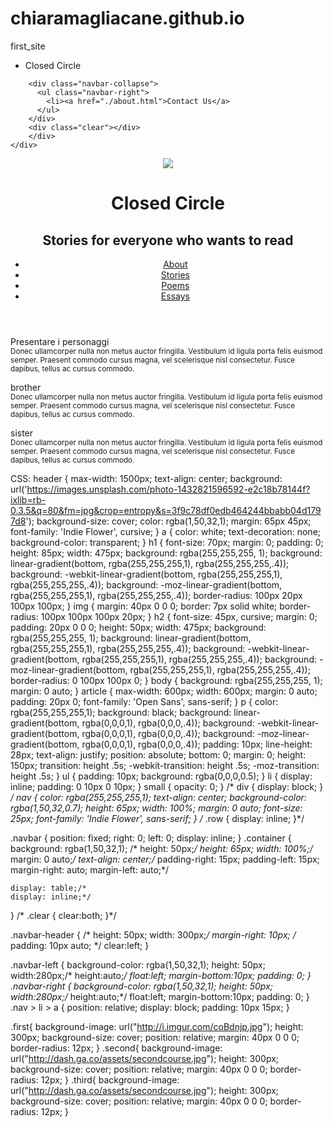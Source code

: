 # chiaramagliacane.github.io
first_site
<!DOCTYPE html>
<html lang="en">
<head>
  <script src="https://dash.generalassemb.ly/assets/jquery.js"></script>
  <link href="/normalize.css" rel="stylesheet">
   <link rel="stylesheet" href="hello2.css" type="text/css">
   <link href='https://fonts.googleapis.com/css?family=Indie+Flower' rel='stylesheet' type='text/css'>
   <meta name="viewport" content="width=device-width, initial-scale=1">
</head>
<body>
  <nav>
    <div class='navbar'>
      <div class="container">
        <div class="navbar-header">
          <ul class="navbar-left">
            <li><a ref="#">Closed Circle</a></li>
          </ul>
</div>
        
        <div class="navbar-collapse">
          <ul class="navbar-right">
            <li><a href="./about.html">Contact Us</a>
          </ul>
        </div>
        <div class="clear"></div>
        </div>
    </div>
  </nav>

  <header>
    <img src="http://i.imgur.com/fJfX7HE.jpg">
    <h1>Closed Circle</h1>
    <h2>Stories for everyone who wants to read</h2>
    <ul>
      <li><a href="#">About</a></li>
      <li><a href="#">Stories</a></li>
      <li><a href="#">Poems</a></li>
      <li><a href="#">Essays</a></li>
    </ul>
  </header>
  <article>
    <link href='https://fonts.googleapis.com/css?family=Open+Sans' rel='stylesheet' type='text/css'>
    <div class='row'>
    <div class='col-sm-4'>
    <div class="first">
    <p>Presentare i personaggi<br />
      <small>Donec ullamcorper nulla non metus auctor fringilla. Vestibulum id ligula porta felis euismod semper. Praesent commodo cursus magna, vel scelerisque nisl consectetur. Fusce dapibus, tellus ac cursus commodo.</small></p>
    </div>
  </div>
  <div class='col-sm-4'>
    <div class="second">
    <p>brother<br /><small>Donec ullamcorper nulla non metus auctor fringilla. Vestibulum id ligula porta felis euismod semper. Praesent commodo cursus magna, vel scelerisque nisl consectetur. Fusce dapibus, tellus ac cursus commodo.</small></p>
  </div>
  <div class='col-sm-4'>
  <div class="third">
<p>sister<br /><small>Donec ullamcorper nulla non metus auctor fringilla. Vestibulum id ligula porta felis euismod semper. Praesent commodo cursus magna, vel scelerisque nisl consectetur. Fusce dapibus, tellus ac cursus commodo.</small></p>
</div>
</div>
</div>
  </article>


</body>
</html>


CSS:
header {
      max-width: 1500px;
      text-align: center;
      background: url('https://images.unsplash.com/photo-1432821596592-e2c18b78144f?ixlib=rb-0.3.5&q=80&fm=jpg&crop=entropy&s=3f9c78df0edb464244bbabb04d1797d8');
      background-size: cover;
      color: rgba(1,50,32,1);
      margin: 65px 45px;
      font-family: 'Indie Flower', cursive;
    }
    a {
      color: white;
      text-decoration: none;
    background-color: transparent;
    }
    h1 {
      font-size: 70px;
      margin: 0;
      padding: 0;
      height: 85px;
      width: 475px;
      background: rgba(255,255,255, 1);
      background: linear-gradient(bottom, rgba(255,255,255,1), rgba(255,255,255,.4));
      background: -webkit-linear-gradient(bottom, rgba(255,255,255,1), rgba(255,255,255,.4));
      background: -moz-linear-gradient(bottom, rgba(255,255,255,1), rgba(255,255,255,.4));
      border-radius: 100px 20px 100px 100px;
    }
    img {
      margin: 40px 0 0 0;
      border: 7px solid white;
      border-radius: 100px 100px 100px 20px;
    }
    h2 {
      font-size: 45px, cursive;
      margin: 0;
      padding: 20px 0 0 0;
      height: 50px;
      width: 475px;
      background: rgba(255,255,255, 1);
       background: linear-gradient(bottom, rgba(255,255,255,1), rgba(255,255,255,.4));
  background: -webkit-linear-gradient(bottom, rgba(255,255,255,1), rgba(255,255,255,.4));
  background: -moz-linear-gradient(bottom, rgba(255,255,255,1), rgba(255,255,255,.4));
      border-radius: 0 100px 100px 0;
    }
    body {
      background: rgba(255,255,255, 1);
      margin: 0 auto;
    }
    article {
      max-width: 600px;
      width: 600px;
      margin: 0 auto;
      padding: 20px 0;
      font-family: 'Open Sans', sans-serif;
    }
    p {
      color: rgba(255,255,255,1);
      background: black;
      background: linear-gradient(bottom, rgba(0,0,0,1), rgba(0,0,0,.4));
      background: -webkit-linear-gradient(bottom, rgba(0,0,0,1), rgba(0,0,0,.4));
      background: -moz-linear-gradient(bottom, rgba(0,0,0,1), rgba(0,0,0,.4));
      padding: 10px;
      line-height: 28px;
      text-align: justify;
      position: absolute;
      bottom: 0;
      margin: 0;
      height: 150px;
      transition: height .5s;
      -webkit-transition: height .5s;
      -moz-transition: height .5s;
    }
    ul {
      padding: 10px;
      background: rgba(0,0,0,0.5);
    }
    li {
      display: inline;
      padding: 0 10px 0 10px;
    }
    small {
      opacity: 0;
}
/*
div {
    display: block;
}
*/
nav {
  color: rgba(255,255,255,1);
  text-align: center;
  background-color: rgba(1,50,32,0.7);
  height: 65px;
  width: 100%;
  margin: 0 auto;
  font-size: 25px;
  font-family: 'Indie Flower', sans-serif;
}
/*
.row {
  display: inline;
}*/

.navbar {
    position: fixed;
    right: 0;
    left: 0;
    display: inline;
}
.container {
  background: rgba(1,50,32,1);
  /*
  height: 50px;*/
  height: 65px;
  width: 100%;/*
  margin: 0 auto;*/
    text-align: center;/*
    padding-right: 15px;
    padding-left: 15px;
    margin-right: auto;
    margin-left: auto;*/
    
    display: table;/*
    display: inline;*/
}
/*
.clear {
    clear:both;
    }*/

.navbar-header {
/*
  height: 50px;
  width: 300px;*/
  margin-right: 10px; /*
  padding: 10px auto; */
  clear:left;
}

.navbar-left {
  background-color: rgba(1,50,32,1);
  height: 50px;
    width:280px;/*
    height:auto;*/
    float:left;
    margin-bottom:10px;
    padding: 0;
}
.navbar-right {
background-color: rgba(1,50,32,1);
  height: 50px;
    width:280px;/*
    height:auto;*/
    float:left;
    margin-bottom:10px;
    padding: 0;
}
.nav > li > a {
    position: relative;
    display: block;
    padding: 10px 15px;
}

.first{
  background-image: url("http://i.imgur.com/coBdnjp.jpg");
  height: 300px;
      background-size: cover;
      position: relative;
      margin: 40px 0 0 0;
      border-radius: 12px;
}
.second{
  background-image: url("http://dash.ga.co/assets/secondcourse.jpg");
  height: 300px;
      background-size: cover;
      position: relative;
      margin: 40px 0 0 0;
      border-radius: 12px;
}
.third{
  background-image: url("http://dash.ga.co/assets/secondcourse.jpg");
  height: 300px;
      background-size: cover;
      position: relative;
      margin: 40px 0 0 0;
      border-radius: 12px;
}
